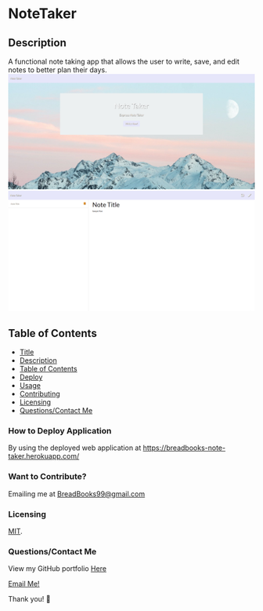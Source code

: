 # NoteTaker

## Description
A functional note taking app that allows the user to write, save, and edit notes to better plan their days. 
![Preview1](/public/assets/images/Preview1.png)
![Preview2](/public/assets/images/Preview2.png)
## Table of Contents
* [Title](#title)
* [Description](#description)
* [Table of Contents](#table-of-contents)
* [Deploy](#installation-instructions)
* [Usage](#usage)
* [Contributing](#want-to-contribute?)
* [Licensing](#licensing)
* [Questions/Contact Me](#questions/contact-me)


### How to Deploy Application
By using the deployed web application at https://breadbooks-note-taker.herokuapp.com/



### Want to Contribute? 
Emailing me at BreadBooks99@gmail.com


### Licensing

[MIT](https://choosealicense.com/licenses/MIT).

### Questions/Contact Me
View my GitHub portfolio [Here](https://github.com/BreadBooks)

[Email Me!](mailto:BreadBooks99@gmail.com)

Thank you! :cherry_blossom: